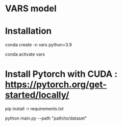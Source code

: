 
# VARS model

# Installation

conda create -n vars python=3.9

conda activate vars

# Install Pytorch with CUDA : https://pytorch.org/get-started/locally/

pip install -r requirements.txt

python main.py --path "path/to/dataset" 
